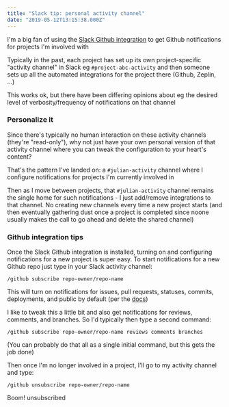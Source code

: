 ```yaml
---
title: "Slack tip: personal activity channel"
date: "2019-05-12T13:15:38.000Z"
---
```


I'm a big fan of using the [Slack Github integration](https://slack.github.com/) to get Github notifications for projects I'm involved with

Typically in the past, each project has set up its own project-specific "activity channel" in Slack eg `#project-abc-activity` and then someone sets up all the automated integrations for the project there (Github, Zeplin, ...)

This works ok, but there have been differing opinions about eg the desired level of verbosity/frequency of notifications on that channel

### Personalize it
Since there's typically no human interaction on these activity channels (they're "read-only"), why not just have your own personal version of that activity channel where you can tweak the configuration to your heart's content?

That's the pattern I've landed on: a `#julian-activity` channel where I configure notifications for projects I'm currently involved in

Then as I move between projects, that `#julian-activity` channel remains the single home for such notifications - I just add/remove integrations to that channel. No creating new channels every time a new project starts (and then eventually gathering dust once a project is completed since noone usually makes the call to go ahead and delete the shared channel)

### Github integration tips

Once the Slack Github integration is installed, turning on and configuring notifications for a new project is super easy. To start notifications for a new Github repo just type in your Slack activity channel:
```
/github subscribe repo-owner/repo-name
```

This will turn on notifications for issues, pull requests, statuses, commits, deployments, and public by default (per the [docs](https://get.slack.help/hc/en-us/articles/232289568-GitHub-for-Slack))

I like to tweak this a little bit and also get notifications for reviews, comments, and branches. So I'd typically then type a second command:
```
/github subscribe repo-owner/repo-name reviews comments branches
```
(You can probably do that all as a single initial command, but this gets the job done)

Then once I'm no longer involved in a project, I'll go to my activity channel and type:
```
/github unsubscribe repo-owner/repo-name
```
Boom! unsubscribed
